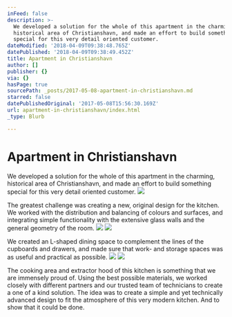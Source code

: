 ```yaml
---
inFeed: false
description: >-
  We developed a solution for the whole of this apartment in the charming,
  historical area of Christianshavn, and made an effort to build something
  special for this very detail oriented customer.
dateModified: '2018-04-09T09:38:48.765Z'
datePublished: '2018-04-09T09:38:49.452Z'
title: Apartment in Christianshavn
author: []
publisher: {}
via: {}
hasPage: true
sourcePath: _posts/2017-05-08-apartment-in-christianshavn.md
starred: false
datePublishedOriginal: '2017-05-08T15:56:30.169Z'
url: apartment-in-christianshavn/index.html
_type: Blurb

---
```

# Apartment in Christianshavn

We developed a solution for the whole of this apartment in the charming, historical area of Christianshavn, and made an effort to build something special for this very detail oriented customer.
![](https://s3-us-west-2.amazonaws.com/the-grid-img/p/b417c83929a8ce9c9d7d1a8f62773ac6018fcb9c.jpg)

The greatest challenge was creating a new, original design for the kitchen. We worked with the distribution and balancing of colours and surfaces, and integrating simple functionality with the extensive glass walls and the general geometry of the room.
![](https://s3-us-west-2.amazonaws.com/the-grid-img/p/a1b6a5f943c077688320a52238ef4ff201a37688.jpg)
![](https://s3-us-west-2.amazonaws.com/the-grid-img/p/a23d3451b69852c5f245f023e309702fa987788c.jpg)

We created an L-shaped dining space to complement the lines of the cupboards and drawers, and made sure that work- and storage spaces was as useful and practical as possible.
![](https://s3-us-west-2.amazonaws.com/the-grid-img/p/43f5e4d616d235736e35ad430ec380d2718ce2f3.jpg)
![](https://s3-us-west-2.amazonaws.com/the-grid-img/p/1678ba7fc8ae97d286342b89f0a0a22ce967b551.jpg)

The cooking area and extractor hood of this kitchen is something that we are immensely proud of. Using the best possible materials, we worked closely with different partners and our trusted team of technicians to create a one of a kind solution. The idea was to create a simple and yet technically advanced design to fit the atmosphere of this very modern kitchen. And to show that it could be done.